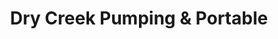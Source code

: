 ---
title: "Dry Creek Pumping & Portable"
url: /afton/dry-creek-pumping-and-portable/
shop: doityourself
---